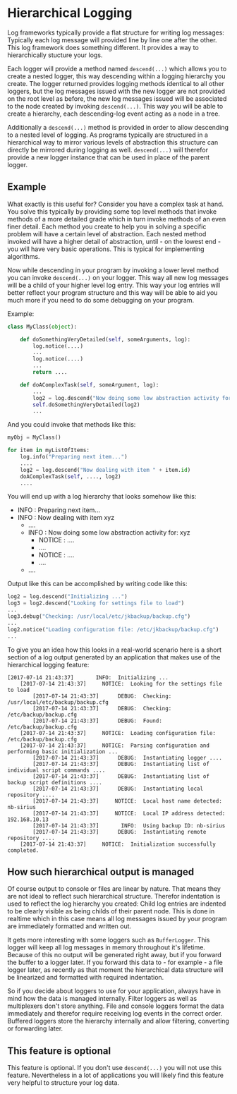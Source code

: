 Hierarchical Logging
====================

Log frameworks typically provide a flat structure for writing log messages: Typically each log message will provided line by line one after the other. This log framework does something different. It provides a way to hierarchically stucture your logs.

Each logger will provide a method named `descend(...)` which allows you to create a nested logger, this way descending within a logging hierarchy you create. The logger returned provides logging methods identical to all other loggers, but the log messages issued with the new logger are not provided on the root level as before, the new log messages issued will be associated to the node created by invoking `descend(...)`. This way you will be able to create a hierarchy, each descending-log event acting as a node in a tree.

Additionally a `descend(...)` method is provided in order to allow descending to a nested level of logging. As programs typically are
structured in a hierarchical way to mirror various levels of abstraction this structure can directly be mirrored during logging as well.
`descend(...)` will therefor provide a new logger instance that can be used in place of the parent logger.

Example
-------

What exactly is this useful for? Consider you have a complex task at hand. You solve this typically by providing some top level methods that invoke methods of a more detailed grade which in turn invoke methods of an even finer detail. Each method you create to help you in solving a specific problem will have a certain level of abstraction. Each nested method invoked will have a higher detail of abstraction, until - on the lowest end - you will have very basic operations. This is typical for implementing algorithms.

Now while descending in your program by invoking a lower level method you can invoke `descend(...)` on your logger. This way all new log messages will be a child of your higher level log entry. This way your log entries will better reflect your program structure and this way will be able to aid you much more if you need to do some debugging on your program.

Example:

```python
class MyClass(object):

	def doSomethingVeryDetailed(self, someArguments, log):
		log.notice(....)
		...
		log.notice(....)
		...
		return ....

	def doAComplexTask(self, someArgument, log):
		...
		log2 = log.descend("Now doing some low abstraction activity for: " + someArgument)
		self.doSomethingVeryDetailed(log2)
		...
```

And you could invoke that methods like this:

```python
myObj = MyClass()

for item in myListOfItems:
	log.info("Preparing next item...")
	....
	log2 = log.descend("Now dealing with item " + item.id)
	doAComplexTask(self, ...., log2)
	....
```

You will end up with a log hierarchy that looks somehow like this:

* INFO : Preparing next item...
* INFO : Now dealing with item xyz
  * ....
  * INFO : Now doing some low abstraction activity for: xyz
    * NOTICE : ....
    * ....
    * NOTICE : ....
    * ....
  * ....

Output like this can be accomplished by writing code like this:

```python
log2 = log.descend("Initializing ...")
log3 = log2.descend("Looking for settings file to load")
...
log3.debug("Checking: /usr/local/etc/jkbackup/backup.cfg")
...
log2.notice("Loading configuration file: /etc/jkbackup/backup.cfg")
...
```

To give you an idea how this looks in a real-world scenario here is a short section of a log output generated by an application that makes use of the hierarchical logging feature:

```text
[2017-07-14 21:43:37]       INFO:  Initializing ...
	[2017-07-14 21:43:37]     NOTICE:  Looking for the settings file to load
		[2017-07-14 21:43:37]      DEBUG:  Checking: /usr/local/etc/backup/backup.cfg
		[2017-07-14 21:43:37]      DEBUG:  Checking: /etc/backup/backup.cfg
		[2017-07-14 21:43:37]      DEBUG:  Found: /etc/backup/backup.cfg
	[2017-07-14 21:43:37]     NOTICE:  Loading configuration file: /etc/backup/backup.cfg
	[2017-07-14 21:43:37]     NOTICE:  Parsing configuration and performing basic initialization ...
		[2017-07-14 21:43:37]      DEBUG:  Instantiating logger ....
		[2017-07-14 21:43:37]      DEBUG:  Instantiating list of individual script commands ....
		[2017-07-14 21:43:37]      DEBUG:  Instantiating list of backup script definitions ....
		[2017-07-14 21:43:37]      DEBUG:  Instantiating local repository ....
		[2017-07-14 21:43:37]     NOTICE:  Local host name detected: nb-sirius
		[2017-07-14 21:43:37]     NOTICE:  Local IP address detected: 192.168.10.13
		[2017-07-14 21:43:37]       INFO:  Using backup ID: nb-sirius
		[2017-07-14 21:43:37]      DEBUG:  Instantiating remote repository ....
	[2017-07-14 21:43:37]     NOTICE:  Initialization successfully completed.
```

How such hierarchical output is managed
---------------------------------------

Of course output to console or files are linear by nature. That means they are not ideal to reflect such hierarchical structure. Therefor indentation is used to reflect the log hierarchy you created: Child log entries are indented to be clearly visible as being childs of their parent node. This is done in realtime which in this case means all log messages issued by your program are immediately formatted and written out.

It gets more interesting with some loggers such as `BufferLogger`. This logger will keep all log messages in memory throughout it's lifetime. Because of this no output will be generated right away, but if you forward the buffer to a logger later. If you forward this data to - for example - a file logger later, as recently as that moment the hierarchical data structure will be linearized and formatted with required indentation.

So if you decide about loggers to use for your application, always have in mind how the data is managed internally. Filter loggers as well as multiplexers don't store anything. File and console loggers format the data immediately and therefor require receiving log events in the correct order. Buffered loggers store the hierarchy internally and allow filtering, converting or forwarding later.

This feature is optional
------------------------

This feature is optional. If you don't use `descend(...)` you will not use this feature. Nevertheless in a lot of applications you will likely find this feature very helpful to structure your log data.






